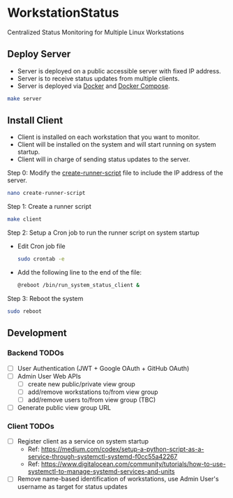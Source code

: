 # WorkstationStatus

Centralized Status Monitoring for Multiple Linux Workstations

## Deploy Server

-   Server is deployed on a public accessible server with fixed IP address.
-   Server is to receive status updates from multiple clients.
-   Server is deployed via [Docker](https://www.docker.com/) and [Docker Compose](https://docs.docker.com/compose/overview/).

```bash
make server
```

## Install Client

-   Client is installed on each workstation that you want to monitor.
-   Client will be installed on the system and will start running on system startup.
-   Client will in charge of sending status updates to the server.

Step 0: Modify the [create-runner-script](create-runner-script) file to include the IP address of the server.

```bash
nano create-runner-script
```

Step 1: Create a runner script

```bash
make client
```

Step 2: Setup a Cron job to run the runner script on system startup

-   Edit Cron job file

    ```bash
    sudo crontab -e
    ```

-   Add the following line to the end of the file:

    ```bash
    @reboot /bin/run_system_status_client &
    ```

Step 3: Reboot the system

```bash
sudo reboot
```

## Development

### Backend TODOs

-   [ ] User Authentication (JWT + Google OAuth + GitHub OAuth)
-   [ ] Admin User Web APIs
    -   [ ] create new public/private view group
    -   [ ] add/remove workstations to/from view group
    -   [ ] add/remove users to/from view group (TBC)
-   [ ] Generate public view group URL

### Client TODOs

-   [ ] Register client as a service on system startup
    -   Ref: https://medium.com/codex/setup-a-python-script-as-a-service-through-systemctl-systemd-f0cc55a42267
    -   Ref: https://www.digitalocean.com/community/tutorials/how-to-use-systemctl-to-manage-systemd-services-and-units
-   [ ] Remove name-based identification of workstations, use Admin User's username as target for status updates
